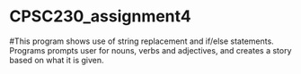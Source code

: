 # CPSC230_assignment4

#This program shows use of string replacement and if/else statements. Programs prompts user for nouns, verbs and adjectives, and creates a story based on what it is given.
